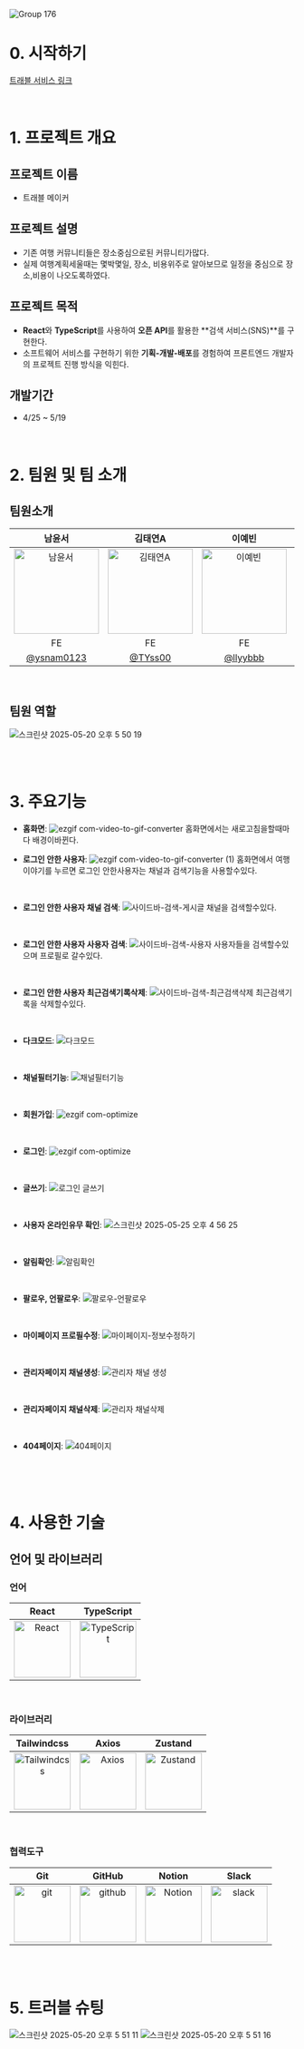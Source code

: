 ![Group 176](https://github.com/user-attachments/assets/011b2c55-55ac-42d2-bc19-0fd9fe0a6f25)

# 0. 시작하기
[트래블 서비스 링크](https://clinquant-kangaroo-7d97f3.netlify.app/)

<br/>

# 1. 프로젝트 개요
## 프로젝트 이름
- 트래블 메이커

## 프로젝트 설명
- 기존 여행 커뮤니티들은 장소중심으로된 커뮤니티가많다.
- 실제 여행계획세울때는 몇박몇일, 장소, 비용위주로 알아보므로 일정을 중심으로 장소,비용이 나오도록하였다.
  
## 프로젝트 목적
- **React**와 **TypeScript**를 사용하여 **오픈 API**를 활용한 **검색 서비스(SNS)**를 구현한다.
- 소프트웨어 서비스를 구현하기 위한 **기획-개발-배포**를 경험하여 프론트엔드 개발자의 프로젝트 진행 방식을 익힌다.

## 개발기간
- 4/25 ~ 5/19
<br/>

# 2. 팀원 및 팀 소개
## 팀원소개
| 남윤서 | 김태연A | 이예빈 | 한상아 | 심유진 |
|:------:|:------:|:------:|:------:|:------:|
| <img src="https://avatars.githubusercontent.com/u/158164219?v=4" alt="남윤서" width="150"> | <img src="https://avatars.githubusercontent.com/u/89635061?v=4" alt="김태연A" width="150"> | <img src="https://avatars.githubusercontent.com/u/105144795?v=4" alt="이예빈" width="150"> | <img src="https://avatars.githubusercontent.com/u/89959007?v=4" alt="한상아" width="150"> | <img src="https://avatars.githubusercontent.com/u/204798087?v=4" alt="심유진" width="150"> |
| FE | FE | FE | FE | FE |
| [@ysnam0123](https://github.com/ysnam0123) | [@TYss00](https://github.com/TYss00) | [@llyybbb](https://github.com/llyybbb) | [@hansanga](https://github.com/hansanga) | [@youjin430](https://github.com/youjin430) |
<br/>

## 팀원 역할

![스크린샷 2025-05-20 오후 5 50 19](https://github.com/user-attachments/assets/e62a9bab-e8b4-4258-b673-4899c232a3d7)

<br/>
<br/>

# 3. 주요기능
- **홈화면**:
![ezgif com-video-to-gif-converter](https://github.com/user-attachments/assets/22344546-4858-473f-ad46-eb29e9637950)
홈화면에서는 새로고침을할때마다 배경이바뀐다.

- **로그인 안한 사용자**:
![ezgif com-video-to-gif-converter (1)](https://github.com/user-attachments/assets/a37fa055-3d94-4d53-a4ad-198eb18d68d2)
홈화면에서 여행이야기를 누르면 로그인 안한사용자는 채널과 검색기능을 사용할수있다.
<br/>

- **로그인 안한 사용자 채널 검색**:
![사이드바-검색-게시글](https://github.com/user-attachments/assets/900c6d97-009b-439a-b428-4cda83a6c26d)
채널을 검색할수있다.
<br/>

- **로그인 안한 사용자 사용자 검색**:
![사이드바-검색-사용자](https://github.com/user-attachments/assets/98868d91-a6f6-4410-ba27-a3ee0cc2f02d)
사용자들을 검색할수있으며 프로필로 갈수있다.
<br/>

- **로그인 안한 사용자 최근검색기록삭제**:
![사이드바-검색-최근검색삭제](https://github.com/user-attachments/assets/53f1c56f-d448-40e9-9c5e-acb051d11757)
최근검색기록을 삭제할수있다.
<br/>

- **다크모드**:
![다크모드](https://github.com/user-attachments/assets/f5cc3c59-e0c7-43ef-bbe8-1fa5bbc1f5da)
<br/>

- **채널필터기능**:
![채널필터기능](https://github.com/user-attachments/assets/1efd22d6-36d3-4dd9-8eb6-afac315510c9)
<br/>

- **회원가입**:
![ezgif com-optimize](https://github.com/user-attachments/assets/5a6ca13c-fc68-4624-90cb-7609739e1210)
<br/>

- **로그인**:
![ezgif com-optimize](https://github.com/user-attachments/assets/834b8b8a-7031-4c3c-91aa-73287762c43c)
<br/>

- **글쓰기**:
![로그인 글쓰기](https://github.com/user-attachments/assets/8215efa1-fa6a-464f-bbf1-9628e96c36cd)
<br/>

- **사용자 온라인유무 확인**:
![스크린샷 2025-05-25 오후 4 56 25](https://github.com/user-attachments/assets/03356705-bcae-4eee-be91-54ce54a8f4b8)

<br/>

- **알림확인**:
![알림확인](https://github.com/user-attachments/assets/07f730bf-7172-4f57-80c5-a9fde7972a2e)
<br/>

- **팔로우, 언팔로우**:
![팔로우-언팔로우](https://github.com/user-attachments/assets/afbca78b-3d2d-4567-a951-dc83aaeee02f)
<br/>

- **마이페이지 프로필수정**:
![마이페이지-정보수정하기](https://github.com/user-attachments/assets/44d59988-67dd-4517-af8e-fbc9125f6927)
<br/>

- **관리자페이지 채널생성**:
![관리자 채널 생성](https://github.com/user-attachments/assets/ecc3040e-2f12-40c7-9392-2975b8f6b98f)
<br/>

- **관리자페이지 채널삭제**:
![관리자 채널삭제](https://github.com/user-attachments/assets/1e5a354c-7e6a-490b-a971-ea90a877dad5)
<br/>

- **404페이지**:
![404페이지](https://github.com/user-attachments/assets/84bf9b01-6dcf-4e2b-8df7-a989a87d7e44)
<br/>

<br/>
<br/>

# 4. 사용한 기술
## 언어 및 라이브러리
### 언어
| React | TypeScript |
|:-----:|:----------:|
| <img src="https://upload.wikimedia.org/wikipedia/commons/thumb/3/30/React_Logo_SVG.svg/250px-React_Logo_SVG.svg.png" alt="React" width="100"> | <img src="https://upload.wikimedia.org/wikipedia/commons/thumb/f/f5/Typescript.svg/250px-Typescript.svg.png" alt="TypeScript" width="100"> |
<br/>

### 라이브러리
| Tailwindcss | Axios | Zustand |
|:-----------:|:-----:|:-------:|
| <img src="https://velog.velcdn.com/images/js43o/post/3ab8d087-c4f4-46b5-8f65-6d5e1736b58e/image.png" alt="Tailwindcss" width="100"> | <img src="https://blog.kakaocdn.net/dn/BtYd5/btsy6i6iR6d/MaQMnt5wPhrGervuQS6ba1/img.png" alt="Axios" width="100"> | <img src="https://velog.velcdn.com/images/jwhong135/post/50f0132e-c4c7-4bb9-ad29-d1fde4635fad/image.png" alt="Zustand" width="100"> |


<br/>

### 협력도구
| Git | GitHub | Notion | Slack |
|:---:|:------:|:------:|:-----:|
| <img src="https://github.com/user-attachments/assets/483abc38-ed4d-487c-b43a-3963b33430e6" alt="git" width="100">  | <img src="https://cdn.iconscout.com/icon/free/png-512/free-github-logo-icon-download-in-svg-png-gif-file-formats--badge-devicons-pack-design-development-icons-458293.png?f=webp&w=256" alt="github" width="100"> | <img src="https://github.com/user-attachments/assets/34141eb9-deca-416a-a83f-ff9543cc2f9a" alt="Notion" width="100">| <img src="https://www.darun.io/_next/image?url=https%3A%2F%2Fres.cloudinary.com%2Fdqddtkvmb%2Fimage%2Fupload%2Fv1728017922%2Fproduction%2Fimages%2Flogos%2Fslack.webp&w=96&q=75" alt="slack" width="100">|

<br/>
<br/>

# 5. 트러블 슈팅
![스크린샷 2025-05-20 오후 5 51 11](https://github.com/user-attachments/assets/19f32fde-fc18-43b1-b7d2-429b7eb0b03d)
![스크린샷 2025-05-20 오후 5 51 16](https://github.com/user-attachments/assets/b7a2add8-dbe1-4d11-9fc8-6a7eb0346d3a)
